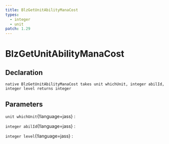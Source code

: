 ```yaml
---
title: BlzGetUnitAbilityManaCost
types:
  - integer
  - unit
patch: 1.29
---
```


# BlzGetUnitAbilityManaCost

## Declaration

```jass
native BlzGetUnitAbilityManaCost takes unit whichUnit, integer abilId, integer level returns integer
```

## Parameters
`unit whichUnit`{!language=jass}
: 

`integer abilId`{!language=jass}
: 

`integer level`{!language=jass}
: 
